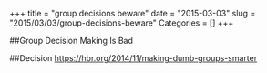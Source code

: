 +++
title = "group decisions beware"
date = "2015-03-03"
slug = "2015/03/03/group-decisions-beware"
Categories = []
+++

##Group Decision Making Is Bad

##Decision
https://hbr.org/2014/11/making-dumb-groups-smarter
